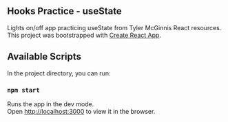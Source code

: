 ## Hooks Practice - useState

Lights on/off app practicing useState from Tyler McGinnis React resources. This project was bootstrapped with [Create React App](https://github.com/facebook/create-react-app).

## Available Scripts

In the project directory, you can run:

### `npm start`

Runs the app in the dev mode.<br />
Open [http://localhost:3000](http://localhost:3000) to view it in the browser.
